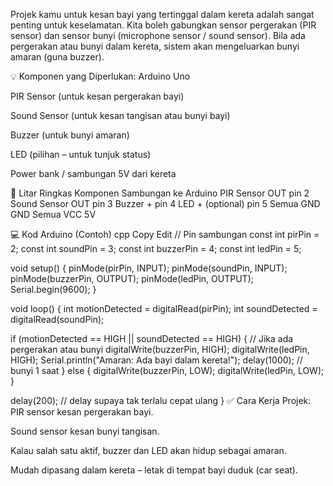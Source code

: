 Projek kamu untuk kesan bayi yang tertinggal dalam kereta adalah sangat penting untuk keselamatan. Kita boleh gabungkan sensor pergerakan (PIR sensor) dan sensor bunyi (microphone sensor / sound sensor). Bila ada pergerakan atau bunyi dalam kereta, sistem akan mengeluarkan bunyi amaran (guna buzzer).

💡 Komponen yang Diperlukan:
Arduino Uno

PIR Sensor (untuk kesan pergerakan bayi)

Sound Sensor (untuk kesan tangisan atau bunyi bayi)

Buzzer (untuk bunyi amaran)

LED (pilihan – untuk tunjuk status)

Power bank / sambungan 5V dari kereta

🔧 Litar Ringkas
Komponen	Sambungan ke Arduino
PIR Sensor OUT	pin 2
Sound Sensor OUT	pin 3
Buzzer +	pin 4
LED + (optional)	pin 5
Semua GND	GND
Semua VCC	5V

💻 Kod Arduino (Contoh)
cpp
Copy
Edit
// Pin sambungan
const int pirPin = 2;
const int soundPin = 3;
const int buzzerPin = 4;
const int ledPin = 5;

void setup() {
  pinMode(pirPin, INPUT);
  pinMode(soundPin, INPUT);
  pinMode(buzzerPin, OUTPUT);
  pinMode(ledPin, OUTPUT);
  Serial.begin(9600);
}

void loop() {
  int motionDetected = digitalRead(pirPin);
  int soundDetected = digitalRead(soundPin);

  if (motionDetected == HIGH || soundDetected == HIGH) {
    // Jika ada pergerakan atau bunyi
    digitalWrite(buzzerPin, HIGH);
    digitalWrite(ledPin, HIGH);
    Serial.println("Amaran: Ada bayi dalam kereta!");
    delay(1000); // bunyi 1 saat
  } else {
    digitalWrite(buzzerPin, LOW);
    digitalWrite(ledPin, LOW);
  }

  delay(200); // delay supaya tak terlalu cepat ulang
}
✅ Cara Kerja Projek:
PIR sensor kesan pergerakan bayi.

Sound sensor kesan bunyi tangisan.

Kalau salah satu aktif, buzzer dan LED akan hidup sebagai amaran.

Mudah dipasang dalam kereta – letak di tempat bayi duduk (car seat).

